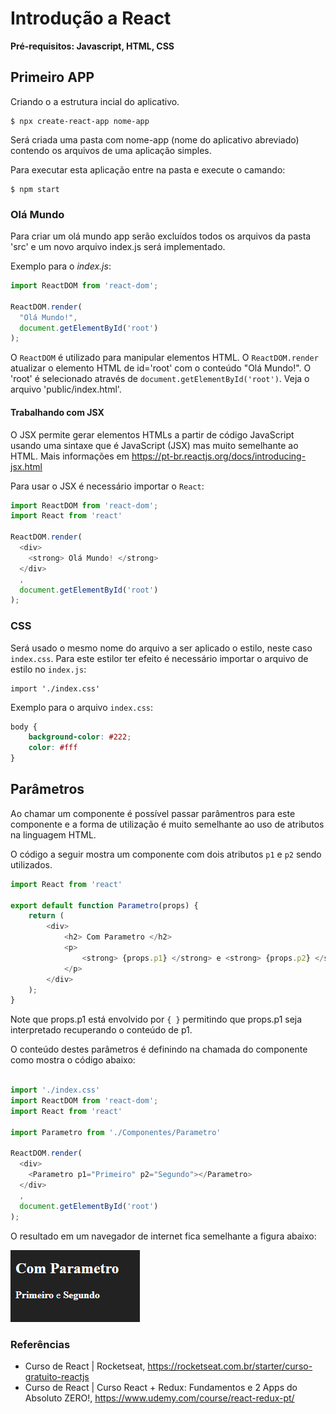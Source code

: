 # Introdução a React
**Pré-requisitos: Javascript, HTML, CSS** 

## Primeiro APP 

Criando o a estrutura incial do aplicativo. 
```
$ npx create-react-app nome-app
```
Será criada uma pasta com nome-app (nome do aplicativo abreviado) contendo os arquivos de uma aplicação simples.   

Para executar esta aplicação entre na pasta e execute o camando: 
``` 
$ npm start
``` 

### Olá Mundo 

Para criar um olá mundo app serão excluídos todos os arquivos da pasta 'src' e um novo arquivo index.js será implementado. 

Exemplo para o *index.js*: 
```javascript
import ReactDOM from 'react-dom';

ReactDOM.render(
  "Olá Mundo!",
  document.getElementById('root')
);
```

O `ReactDOM` é utilizado para manipular elementos HTML. O `ReactDOM.render` atualizar o elemento HTML de id='root' com o conteúdo "Olá Mundo!". O 'root' é selecionado através de `document.getElementById('root')`. Veja o arquivo 'public/index.html'. 

#### Trabalhando com JSX

O JSX permite gerar elementos HTMLs a partir de código JavaScript usando uma sintaxe que é JavaScript (JSX) mas muito semelhante ao HTML. Mais informações em https://pt-br.reactjs.org/docs/introducing-jsx.html  

Para usar o JSX é necessário importar o `React`: 
```javascript
import ReactDOM from 'react-dom';
import React from 'react'

ReactDOM.render(
  <div>
    <strong> Olá Mundo! </strong>
  </div>
  ,
  document.getElementById('root')
);
``` 

### CSS 

Será usado o mesmo nome do arquivo a ser aplicado o estilo, neste caso `index.css`. Para este estilor ter efeito é necessário importar o arquivo de estilo no `index.js`: 
```
import './index.css'
```

Exemplo para o arquivo `index.css`:
```css 
body {
    background-color: #222;
    color: #fff 
}
``` 


## Parâmetros 

Ao chamar um componente é possível passar parâmentros para este componente e a forma de utilização é muito semelhante ao uso de atributos na linguagem HTML. 

O código a seguir mostra um componente com dois atributos `p1` e `p2` sendo utilizados. 
```javascript 
import React from 'react' 

export default function Parametro(props) {
    return (
        <div> 
            <h2> Com Parametro </h2>
            <p> 
                <strong> {props.p1} </strong> e <strong> {props.p2} </strong>     
            </p> 
        </div>
    );
}
``` 
Note que props.p1 está envolvido por `{ }` permitindo que props.p1 seja interpretado recuperando o conteúdo de p1.  

O conteúdo destes parâmetros é definindo na chamada do componente como mostra o código abaixo: 
```javascript

import './index.css'
import ReactDOM from 'react-dom';
import React from 'react'

import Parametro from './Componentes/Parametro'

ReactDOM.render(
  <div>
    <Parametro p1="Primeiro" p2="Segundo"></Parametro>
  </div>
  ,
  document.getElementById('root')
);
```

O resultado em um navegador de internet fica semelhante a figura abaixo: 


![Tela do Navegador](com_parametro.png)

### Referências
* Curso de React | Rocketseat, https://rocketseat.com.br/starter/curso-gratuito-reactjs
* Curso de React | Curso React + Redux: Fundamentos e 2 Apps do Absoluto ZERO!, https://www.udemy.com/course/react-redux-pt/ 
